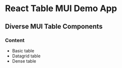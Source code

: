 # React Table MUI Demo App

## Diverse MUI Table Components

### Content

- Basic table
- Datagrid table
- Dense table
